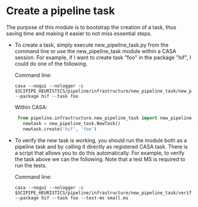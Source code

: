 # Create a pipeline task

The purpose of this module is to bootstrap the creation of a task, thus 
saving time and making it easier to not miss essential steps.

* To create a task, simply execute new_pipeline_task.py from the command line 
or use the new_pipeline_task module within a CASA session.  For example, if I 
want to create task "foo" in the package "hif", I could do one of the following.

    Command line:
    ```
    casa --nogui --nologger -c $SCIPIPE_HEURISTICS/pipeline/infrastructure/new_pipeline_task/new_pipeline_task.py --package hif --task foo
    ```
    
    Within CASA:
    ```python
     from pipeline.infrastructure.new_pipeline_task import new_pipeline_task
       newtask = new_pipeline_task.NewTask()
       newtask.create('hif', 'foo')
    ```

* To verify the new task is working, you should run the module both as a pipeline 
task and by calling it directly as registered CASA task.  There is a script that 
allows you to do this automatically.  For example, to verify the task above we 
can the following.  Note that a test MS is required to run the tests.

    Command line:
    ```
    casa --nogui --nologger -c $SCIPIPE_HEURISTICS/pipeline/infrastructure/new_pipeline_task/verify_new_pipeline_task.py --package hif --task foo --test-ms small.ms
    ```
